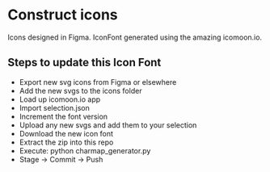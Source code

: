 # Construct icons
Icons designed in Figma. IconFont generated using the amazing icomoon.io.


## Steps to update this Icon Font

- Export new svg icons from Figma or elsewhere
- Add the new svgs to the icons folder
- Load up icomoon.io app
- Import selection.json
- Increment the font version
- Upload any new svgs and add them to your selection
- Download the new icon font
- Extract the zip into this repo
- Execute: python charmap_generator.py
- Stage -> Commit -> Push
